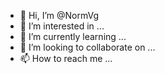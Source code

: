 - 👋 Hi, I’m @NormVg
- 👀 I’m interested in ...
- 🌱 I’m currently learning ...
- 💞️ I’m looking to collaborate on ...
- 📫 How to reach me ...

<!---
NormVg/NormVg is a ✨ special ✨ repository because its `README.md` (this file) appears on your GitHub profile.
You can click the Preview link to take a look at your changes.
--->
